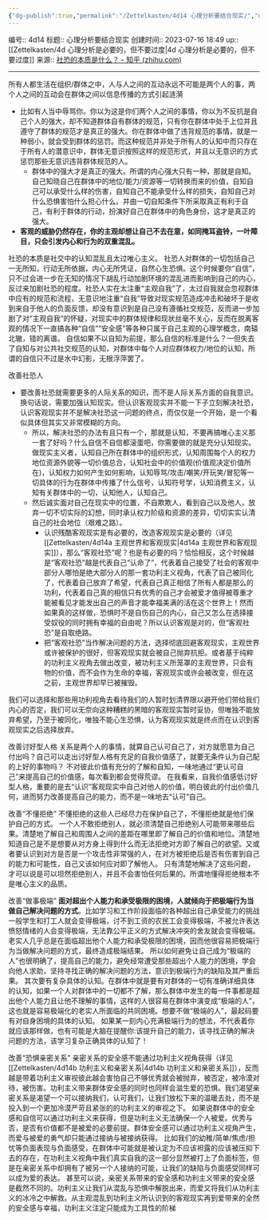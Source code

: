 ```yaml
---
{"dg-publish":true,"permalink":"/Zettelkasten/4d14 心理分析要结合现实/","dgPassFrontmatter":true}
---
```


编号:: 4d14
标题:: 心理分析要结合现实
创建时间:: 2023-07-16 18:49
up:: [[Zettelkasten/4d 心理分析是必要的，但不要过度\|4d 心理分析是必要的，但不要过度]]
来源:: [社恐的本质是什么？ - 知乎 (zhihu.com)](https://www.zhihu.com/question/359104641/answer/2755937956)

---
所有人都生活在组织/群体之中，人与人之间的互动永远不可能是两个人的事，两个人之间的互动会在群体之间以信息传播的方式引起涟漪
- 比如有人当中辱骂你。你以为这是你们两个人之间的事情，你以为不反抗是自己个人的强大，却不知道群体自有群体的规范，只有你在群体中处于上位并且遵守了群体的规范才是真正的强大。你在群体中做了违背规范的事情，就是一种弱小，就会受到群体的惩罚。而这种规范并非处于所有人的认知中而只存在于所有人的潜意识中，群体无意识按照这样的规范形式，并且以无意识的方式惩罚那些无意识违背群体规范的人。
	- 群体中的强大才是真正的强大。所谓的内心强大只有一种，那就是自知。自己知晓自己在群体中的地位/能力/资源等一切转换而来的价值，自知自己可以承受什么样的伤害，自知自己不能承受什么样的损失，自知自己对什么恐惧害怕什么担心什么。并由一切自知条件下所采取真正有利于自己，有利于群体的行动，扮演好自己在群体中的角色身份，这才是真正的强大。
- **客观的威胁仍然存在，你的主观却想让自己不去在意，如同掩耳盗铃，一叶障目，只会引发内心和行为的双重混乱。**

社恐的本质是社交中的认知混乱且太过唯心主义。
社恐人对群体的一切包括自己一无所知，行动无所依据，内心无所凭证，自然心生恐惧。这个时候要你“自信”，只不过会进一步在无知的情况下胡乱行动加剧环境的混乱进而影响到自己的内心，反过来加剧社恐的程度。社恐人实在太注重“主观自我”了，太过自我就会忽视群体中应有的规范和流程，无意识地注重“自我”导致对现实规范造成冲击和破坏于是收到来自于他人的负面反馈，却没有意识到是自己没有遵循社交规范，反而进一步加剧了对“主观自我”的怀疑，对现实中的群体规律和现状丝毫不关心，反而在脱离客观的情况下一直搞各种“自信”“安全感”等各种只属于自己主观的心理学概念，南辕北辙，错的离谱。
自信如果不以自知为前提，那么自信的标准是什么？一但失去了自知与对公共社交规范的认知，对群体中每个人对应群体权力/地位的认知，所谓的自信只不过是水中幻影，无根浮萍罢了。

改善社恐人
- 要改善社恐就需要更多的人际关系的知识，而不是人际关系方面的自我意识。换句话说，需要加强认知现实。但认识客观现实并不能一下子立刻解决社恐，认识客观现实并不是解决社恐这一问题的终点，而仅仅是一个开始，是一个看似具体但其实又非常模糊的方向。
	- 所以，解决社恐的办法有且只有一个，那就是认知，不要再搞唯心主义那一套了好吗？什么自信不自信都滚蛋吧，你需要做的就是充分认知现实。做现实主义者，认知自己所在群体中的组织形式，认知周围每个人的权力地位资源外貌等一切价值总合，认知社会中的价值观(价值观决定价值所在)，认知权力如何产生如何影响，认知辱骂/攻击/嘲笑/开玩笑/冒犯等一切具体的行为在群体中传播了什么信号，认知符号学，认知消费主义，认知有关群体中的一切，认知他人，认知自己。
	- 然后诚实面对自己在现实中的位置，不自欺欺人，看到自己以及他人，放弃一切不切实际的幻想，同时承认权力阶级和资源的差异，切切实实认清自己的社会地位（艰难之路）。
		- 认识残酷客观现实是有必要的，改造客观现实是必要的（详见[[Zettelkasten/4d14a 主观世界和客观现实\|4d14a 主观世界和客观现实]]），那么“客观社恐”呢？也是有必要的吗？恰恰相反，这个时候越是“客观社恐”越是代表自己“认命了”，代表着自己接受了社会的客观中部分人哪怕是绝大部分人的那一套功利主义视角，代表了自己被同化了，代表着自己放弃了希望，代表自己真正相信了所有人都是那么的功利，代表着自己真的相信只有优秀的自己才会被爱才值得被尊重才能被看见才能发出自己的声音才能幸福美满的活在这个世界上！然而如果真的这样做，恐惧时不是自伤自己的内心，自己又怎么在选择接受奴役的同时拥有幸福的自由呢？所以认识客观是对的，但“客观社恐”是自取绝路。
		- 把“客观社恐”当作解决问题的方法，选择彻底回避客观现实，主观世界或许被保护的很好，但客观现实就会被自己抛弃抗拒。或者基于纯粹的功利主义视角去做出改变，被功利主义所笼罩的主观世界，只会有物的价值，而不会作为生命的幸福，客观现实或许会被改变，但在这之前，主观世界却早已被摧毁。

我们可以选择和那些用功利视角去看待我们的人暂时划清界限以避开他们带给我们内心的否定，我们可以无奈向这种糟糕的黑暗的客观现实暂时妥协，但唯独不能放弃希望，乃至于被同化，唯独不能心生恐惧，认为客观现实就是终点而在认识到客观现实之后选择放弃。

改善讨好型人格
关系是两个人的事情，就算自己认可自己了，对方就愿意为自己付出吗？自己可以走出讨好型人格有充足的自我价值感了，就要无条件认为自己配的上好的事物吗？
不对彼此价值有充分的了解和自知，一味地通过“更认可自己”来提高自己的价值感，每次看到都会觉得荒谬。
在我看来，自我价值感低讨好型人格，重要的是去“认识”客观现实中自己对他人的价值，明白彼此的付出价值几何，进而努力改善提高自己的能力，而不是一味地去“认可”自己。

改善“不懂拒绝”
不懂拒绝的这些人已经尽力在保护自己了，不懂拒绝就是他们保护自己的方式。
一个人不敢拒绝别人，就必须清楚自己拒绝别人可能带来哪些后果。清楚地了解自己和周围人之间的差距在哪里即了解自己的价值和地位。清楚地知道自己是不是想要从对方身上得到什么而无法拒绝对方即了解自己的欲望。又或者要认识到对方是否是一个攻击性非常强的人，在对方被拒绝后是否有伤害到自己的能力和可能性，自己又该如何应对即了解他人。
只有清楚地解决了这些问题，才可以说是可以坦然拒绝别人，并且不会害怕任何后果的。所谓地懂得拒绝根本不是唯心主义的品质。

改善“做事极端”
**面对超出个人能力和承受极限的困境，人就倾向于把极端行为当做自己解决问题的方式**。比如学习和工作阶段面临的各种超出自己承受能力的挑战一般学生和打工人就会变得极端，讨不到工资的农民工会变得极端，不被允许表达愤怒情绪的人会变得极端，无法靠公平正义的方式解决冲突的舍友就会变得极端。
老实人几乎总是在面临超出他个人能力和承受极限的困境，因而他很容易把极端行为当做解决问题的方式，最终造成极端结果。
所以如何避免让自己成为“极端的人”也很明确了，提高自己的能力，避免经常遭受那些超出个人能力的困境，学会向他人求助，坚持寻找正确的解决问题的方法，意识到极端行为的缺陷及其严重后果。
其次要有复杂具体的认知。在群体中就是要有对群体的一切有准确详细具体的认知，如果一个人对群体中的一切都不了解，那么群体中发生的每一件事都是超出他个人能力且让他不理解的事情，这样的人很容易在群体中演变成“极端的人”，这也就是容易极端化的老实人所面临的共同困境。想要不做“极端的人”，最起码要有对自身困境的具体的认知。
如果某一刻内心充满极端行为的想法，不代表着你就应该那样做，也有可能是大脑在提醒你:该提升自己的能力，该寻找正确的解决问题的方法，该学习复杂正确具体的认知了！

改善“恐惧亲密关系”
亲密关系的安全感不能通过功利主义视角获得（详见[[Zettelkasten/4d14b 功利主义和亲密关系\|4d14b 功利主义和亲密关系]]），反而越是带着功利主义审视彼此越会害怕自己不够优秀就会被抛弃，被否定，被冷漠对待，被伤害。功利主义带来群体安全感的同时也同样会滋生爱的恐惧。我们渴望亲密关系是渴望一个可以接纳我们，认可我们，让我们放松下来的温暖去处，而不是投入到一个更加冷漠严苛且紧张的的功利主义的审视之下。
如果说群体中的安全感和自信可以通过功利主义来获得，但是功利主义无法确保一个人被爱。优秀与否，是否有价值都不是被爱的必要前提。群体安全感可以通过功利主义视角产生，而爱与被爱的勇气却只能通过接纳与被接纳获得。
比如我们的幼稚/简单/焦虑/担忧等负面表现与负面感受，在群体中可能就是被认定为不应该袒露的应该被压抑下去的存在，在功利主义视角中我们真实自我的这一部分显然被打上了负面标签，但是在亲密关系中却拥有了被另一个人接纳的可能，让我们的缺陷与负面感受同样可以成为爱的表达。
甚至可以说，亲密关系带来的安全感和功利主义带来的安全感是截然不同的。功利主义让我们从混乱与恐惧中解脱出来，而爱又将我们从功利主义的冰冷之中解救。从主观混乱到功利主义所认识到的客观现实再到爱带来的全然的安全感与幸福，功利主义注定只能成为工具性的阶梯
